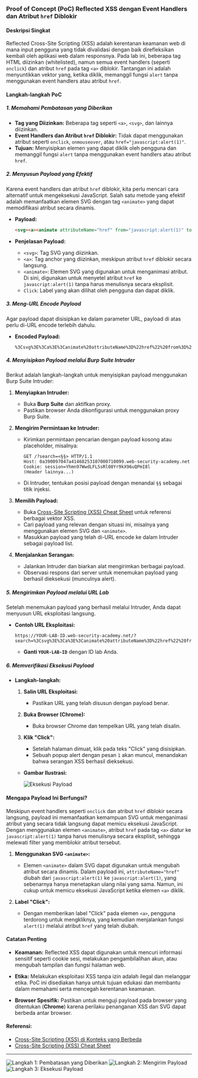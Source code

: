 ### **Proof of Concept (PoC) Reflected XSS dengan Event Handlers dan Atribut `href` Diblokir**

#### **Deskripsi Singkat**
Reflected Cross-Site Scripting (XSS) adalah kerentanan keamanan web di mana input pengguna yang tidak divalidasi dengan baik direfleksikan kembali oleh aplikasi web dalam responsnya. Pada lab ini, beberapa tag HTML diizinkan (whitelisted), namun semua event handlers (seperti `onclick`) dan atribut `href` pada tag `<a>` diblokir. Tantangan ini adalah menyuntikkan vektor yang, ketika diklik, memanggil fungsi `alert` tanpa menggunakan event handlers atau atribut `href`.

#### **Langkah-langkah PoC**

##### **1. Memahami Pembatasan yang Diberikan**
- **Tag yang Diizinkan:** Beberapa tag seperti `<a>`, `<svg>`, dan lainnya diizinkan.
- **Event Handlers dan Atribut `href` Diblokir:** Tidak dapat menggunakan atribut seperti `onclick`, `onmouseover`, atau `href="javascript:alert(1)"`.
- **Tujuan:** Menyisipkan elemen yang dapat diklik oleh pengguna dan memanggil fungsi `alert` tanpa menggunakan event handlers atau atribut `href`.

##### **2. Menyusun Payload yang Efektif**
Karena event handlers dan atribut `href` diblokir, kita perlu mencari cara alternatif untuk mengeksekusi JavaScript. Salah satu metode yang efektif adalah memanfaatkan elemen SVG dengan tag `<animate>` yang dapat memodifikasi atribut secara dinamis.

- **Payload:**

  ```html
  <svg><a><animate attributeName="href" from="javascript:alert(1)" to="javascript:alert(1)" /></a>Click</svg>
  ```

- **Penjelasan Payload:**
  - `<svg>`: Tag SVG yang diizinkan.
  - `<a>`: Tag anchor yang diizinkan, meskipun atribut `href` diblokir secara langsung.
  - `<animate>`: Elemen SVG yang digunakan untuk menganimasi atribut. Di sini, digunakan untuk menyetel atribut `href` ke `javascript:alert(1)` tanpa harus menulisnya secara eksplisit.
  - `Click`: Label yang akan dilihat oleh pengguna dan dapat diklik.

##### **3. Meng-URL Encode Payload**
Agar payload dapat disisipkan ke dalam parameter URL, payload di atas perlu di-URL encode terlebih dahulu.

- **Encoded Payload:**

  ```
  %3Csvg%3E%3Ca%3E%3Canimate%20attributeName%3D%22href%22%20from%3D%22javascript%3Aalert%281%29%22%20to%3D%22javascript%3Aalert%281%29%22%20/%3E%3C/a%3EClick%3C/svg%3E
  ```

##### **4. Menyisipkan Payload melalui Burp Suite Intruder**
Berikut adalah langkah-langkah untuk menyisipkan payload menggunakan Burp Suite Intruder:

1. **Menyiapkan Intruder:**
   - Buka **Burp Suite** dan aktifkan proxy.
   - Pastikan browser Anda dikonfigurasi untuk menggunakan proxy Burp Suite.
   
2. **Mengirim Permintaan ke Intruder:**
   - Kirimkan permintaan pencarian dengan payload kosong atau placeholder, misalnya:
     
     ```
     GET /?search=<§§> HTTP/1.1
     Host: 0a390097047a41468253107000710099.web-security-academy.net
     Cookie: session=Yhmn97WwdLFLSsRl08Yr9kX96uQPmI8l
     (Header lainnya...)
     ```

   - Di Intruder, tentukan posisi payload dengan menandai `§§` sebagai titik injeksi.
   
3. **Memilih Payload:**
   - Buka [Cross-Site Scripting (XSS) Cheat Sheet](https://portswigger.net/web-security/cross-site-scripting/cheat-sheet) untuk referensi berbagai vektor XSS.
   - Cari payload yang relevan dengan situasi ini, misalnya yang menggunakan elemen SVG dan `<animate>`.
   - Masukkan payload yang telah di-URL encode ke dalam Intruder sebagai payload list.

4. **Menjalankan Serangan:**
   - Jalankan Intruder dan biarkan alat mengirimkan berbagai payload.
   - Observasi respons dari server untuk menemukan payload yang berhasil dieksekusi (munculnya alert).

##### **5. Mengirimkan Payload melalui URL Lab**
Setelah menemukan payload yang berhasil melalui Intruder, Anda dapat menyusun URL eksploitasi langsung.

- **Contoh URL Eksploitasi:**

  ```
  https://YOUR-LAB-ID.web-security-academy.net/?search=%3Csvg%3E%3Ca%3E%3Canimate%20attributeName%3D%22href%22%20from%3D%22javascript%3Aalert%281%29%22%20to%3D%22javascript%3Aalert%281%29%22%20/%3E%3C/a%3EClick%3C/svg%3E
  ```

  - **Ganti `YOUR-LAB-ID`** dengan ID lab Anda.

##### **6. Memverifikasi Eksekusi Payload**
- **Langkah-langkah:**
  1. **Salin URL Eksploitasi:**
     - Pastikan URL yang telah disusun dengan payload benar.
     
  2. **Buka Browser (Chrome):**
     - Buka browser Chrome dan tempelkan URL yang telah disalin.
     
  3. **Klik "Click":**
     - Setelah halaman dimuat, klik pada teks "Click" yang disisipkan.
     - Sebuah popup alert dengan pesan `1` akan muncul, menandakan bahwa serangan XSS berhasil dieksekusi.

  - **Gambar Ilustrasi:**
  
    ![Eksekusi Payload](images/Reflected%20XSS%20with%20event%20handlers%20and%20href%20attributes%20blocked/1.png)

#### **Mengapa Payload Ini Berfungsi?**
Meskipun event handlers seperti `onclick` dan atribut `href` diblokir secara langsung, payload ini memanfaatkan kemampuan SVG untuk menganimasi atribut yang secara tidak langsung dapat memicu eksekusi JavaScript. Dengan menggunakan elemen `<animate>`, atribut `href` pada tag `<a>` diatur ke `javascript:alert(1)` tanpa harus menulisnya secara eksplisit, sehingga melewati filter yang memblokir atribut tersebut.

1. **Menggunakan SVG `<animate>`:**
   - Elemen `<animate>` dalam SVG dapat digunakan untuk mengubah atribut secara dinamis. Dalam payload ini, `attributeName="href"` diubah dari `javascript:alert(1)` ke `javascript:alert(1)`, yang sebenarnya hanya menetapkan ulang nilai yang sama. Namun, ini cukup untuk memicu eksekusi JavaScript ketika elemen `<a>` diklik.

2. **Label "Click":**
   - Dengan memberikan label "Click" pada elemen `<a>`, pengguna terdorong untuk mengkliknya, yang kemudian menjalankan fungsi `alert(1)` melalui atribut `href` yang telah diubah.

#### **Catatan Penting**
- **Keamanan:** Reflected XSS dapat digunakan untuk mencuri informasi sensitif seperti cookie sesi, melakukan pengambilalihan akun, atau mengubah tampilan dan fungsi halaman web.
  
- **Etika:** Melakukan eksploitasi XSS tanpa izin adalah ilegal dan melanggar etika. PoC ini disediakan hanya untuk tujuan edukasi dan membantu dalam memahami serta mencegah kerentanan keamanan.
  
- **Browser Spesifik:** Pastikan untuk menguji payload pada browser yang ditentukan (**Chrome**) karena perilaku penanganan XSS dan SVG dapat berbeda antar browser.

#### **Referensi:**
- [Cross-Site Scripting (XSS) di Konteks yang Berbeda](https://portswigger.net/web-security/cross-site-scripting/contexts)
- [Cross-Site Scripting (XSS) Cheat Sheet](https://portswigger.net/web-security/cross-site-scripting/cheat-sheet)

---

![Langkah 1: Pembatasan yang Diberikan](images/Reflected%20XSS%20with%20event%20handlers%20and%20href%20attributes%20blocked/1.png)
![Langkah 2: Mengirim Payload](images/Reflected%20XSS%20with%20event%20handlers%20and%20href%20attributes%20blocked/2.png)
![Langkah 3: Eksekusi Payload](images/Reflected%20XSS%20with%20event%20handlers%20and%20href%20attributes%20blocked/3.png)
